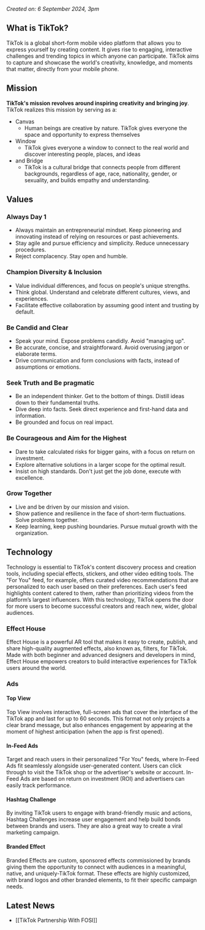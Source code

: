 *Created on: 6 September 2024, 3pm*
## What is TikTok?
TikTok is a global short-form mobile video platform that allows you to express yourself by creating content. It gives rise to engaging, interactive challenges and trending topics in which anyone can participate. TikTok aims to capture and showcase the world's creativity, knowledge, and moments that matter, directly from your mobile phone.

## Mission
**TikTok's mission revolves around inspiring creativity and bringing joy**. TikTok realizes this mission by serving as a: 
- Canvas
	- Human beings are creative by nature. TikTok gives everyone the space and opportunity to express themselves
- Window
	- TikTok gives everyone a window to connect to the real world and discover interesting people, places, and ideas
- and Bridge
	- TikTok is a cultural bridge that connects people from different backgrounds, regardless of age, race, nationality, gender, or sexuality, and builds empathy and understanding.

## Values
### Always Day 1
- Always maintain an entrepreneurial mindset. Keep pioneering and innovating instead of relying on resources or past achievements.
- Stay agile and pursue efficiency and simplicity. Reduce unnecessary procedures.
- Reject complacency. Stay open and humble.
### Champion Diversity & Inclusion
- Value individual differences, and focus on people's unique strengths.
- Think global. Understand and celebrate different cultures, views, and experiences.
- Facilitate effective collaboration by assuming good intent and trusting by default.
### Be Candid and Clear
- Speak your mind. Expose problems candidly. Avoid "managing up".
- Be accurate, concise, and straightforward. Avoid overusing jargon or elaborate terms. 
- Drive communication and form conclusions with facts, instead of assumptions or emotions.
### Seek Truth and Be pragmatic
- Be an independent thinker. Get to the bottom of things. Distill ideas down to their fundamental truths.
- Dive deep into facts. Seek direct experience and first-hand data and information.
- Be grounded and focus on real impact.
### Be Courageous and Aim for the Highest
- Dare to take calculated risks for bigger gains, with a focus on return on investment.
- Explore alternative solutions in a larger scope for the optimal result.
- Insist on high standards. Don't just get the job done, execute with excellence.
### Grow Together
- Live and be driven by our mission and vision. 
- Show patience and resilience in the face of short-term fluctuations. Solve problems together.
- Keep learning, keep pushing boundaries. Pursue mutual growth with the organization.

## Technology
Technology is essential to TikTok's content discovery process and creation tools, including special effects, stickers, and other video editing tools. The "For You" feed, for example, offers curated video recommendations that are personalized to each user based on their preferences. Each user's feed highlights content catered to them, rather than prioritizing videos from the platform’s largest influencers. With this technology, TikTok opens the door for more users to become successful creators and reach new, wider, global audiences.

### Effect House
Effect House is a powerful AR tool that makes it easy to create, publish, and share high-quality augmented effects, also known as, filters, for TikTok. Made with both beginner and advanced designers and developers in mind, Effect House empowers creators to build interactive experiences for TikTok users around the world.

### Ads
#### Top View
Top View involves interactive, full-screen ads that cover the interface of the TikTok app and last for up to 60 seconds. This format not only projects a clear brand message, but also enhances engagement by appearing at the moment of highest anticipation (when the app is first opened).

#### In-Feed Ads
Target and reach users in their personalized "For You" feeds, where In-Feed Ads fit seamlessly alongside user-generated content. Users can click through to visit the TikTok shop or the advertiser's website or account. In-Feed Ads are based on return on investment (ROI) and advertisers can easily track performance.

#### Hashtag Challenge
By inviting TikTok users to engage with brand-friendly music and actions, Hashtag Challenges increase user engagement and help build bonds between brands and users. They are also a great way to create a viral marketing campaign.

#### Branded Effect
Branded Effects are custom, sponsored effects commissioned by brands giving them the opportunity to connect with audiences in a meaningful, native, and uniquely-TikTok format. These effects are highly customized, with brand logos and other branded elements, to fit their specific campaign needs.

## Latest News
- [[TikTok Partnership With FOSI]]

